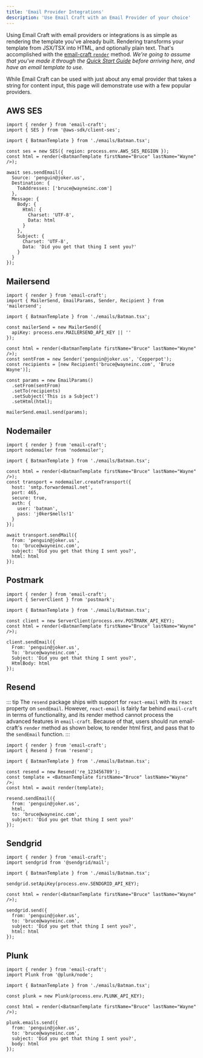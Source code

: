 ```yaml
---
title: 'Email Provider Integrations'
description: 'Use Email Craft with an Email Provider of your choice'
---
```


<!--@include: @/include/header.md-->

Using Email Craft with email providers or integrations is as simple as rendering the template you've already built. Rendering transforms your template from JSX/TSX into HTML, and optionally plain text. That's accomplished with the [email-craft `render`](/docs/core/render) method. _We're going to assume that you've made it through the [Quick Start Guide](/docs/quick-start) before arriving here, and have an email template to use._

While Email Craft can be used with just about any emal provider that takes a string for content input, this page will demonstrate use with a few popular providers.

## AWS SES

```tsx
import { render } from 'email-craft';
import { SES } from '@aws-sdk/client-ses';

import { BatmanTemplate } from './emails/Batman.tsx';

const ses = new SES({ region: process.env.AWS_SES_REGION });
const html = render(<BatmanTemplate firstName="Bruce" lastName="Wayne" />);

await ses.sendEmail({
  Source: 'penguin@joker.us',
  Destination: {
    ToAddresses: ['bruce@wayneinc.com']
  },
  Message: {
    Body: {
      Html: {
        Charset: 'UTF-8',
        Data: html
      }
    },
    Subject: {
      Charset: 'UTF-8',
      Data: 'Did you get that thing I sent you?'
    }
  }
});
```

## Mailersend

```tsx
import { render } from 'email-craft';
import { MailerSend, EmailParams, Sender, Recipient } from 'mailersend';

import { BatmanTemplate } from './emails/Batman.tsx';

const mailerSend = new MailerSend({
  apiKey: process.env.MAILERSEND_API_KEY || ''
});

const html = render(<BatmanTemplate firstName="Bruce" lastName="Wayne" />);
const sentFrom = new Sender('penguin@joker.us', 'Copperpot');
const recipients = [new Recipient('bruce@wayneinc.com', 'Bruce Wayne')];

const params = new EmailParams()
  .setFrom(sentFrom)
  .setTo(recipients)
  .setSubject('This is a Subject')
  .setHtml(html);

mailerSend.email.send(params);
```

## Nodemailer

```tsx
import { render } from 'email-craft';
import nodemailer from 'nodemailer';

import { BatmanTemplate } from './emails/Batman.tsx';

const html = render(<BatmanTemplate firstName="Bruce" lastName="Wayne" />);
const transport = nodemailer.createTransport({
  host: 'smtp.forwardemail.net',
  port: 465,
  secure: true,
  auth: {
    user: 'batman',
    pass: 'j0ker$mells!1'
  }
});

await transport.sendMail({
  from: 'penguin@joker.us',
  to: 'bruce@wayneinc.com',
  subject: 'Did you get that thing I sent you?',
  html: html
});
```

## Postmark

```tsx
import { render } from 'email-craft';
import { ServerClient } from 'postmark';

import { BatmanTemplate } from './emails/Batman.tsx';

const client = new ServerClient(process.env.POSTMARK_API_KEY);
const html = render(<BatmanTemplate firstName="Bruce" lastName="Wayne" />);

client.sendEmail({
  From: 'penguin@joker.us',
  To: 'bruce@wayneinc.com',
  Subject: 'Did you get that thing I sent you?',
  HtmlBody: html
});
```

## Resend

::: tip
The `resend` package ships with support for `react-email` with its `react` property on `sendEmail`. However, `react-email` is fairly far behind `email-craft` in terms of functionality, and its render method cannot process the advanced features in `email-craft`. Because of that, users should run email-craft's `render` method as shown below, to render html first, and pass that to the `sendEmail` function.
:::

```tsx
import { render } from 'email-craft';
import { Resend } from 'resend';

import { BatmanTemplate } from './emails/Batman.tsx';

const resend = new Resend('re_123456789');
const template = <BatmanTemplate firstName="Bruce" lastName="Wayne" />;
const html = await render(template);

resend.sendEmail({
  from: 'penguin@joker.us',
  html,
  to: 'bruce@wayneinc.com',
  subject: 'Did you get that thing I sent you?'
});
```

## Sendgrid

```tsx
import { render } from 'email-craft';
import sendgrid from '@sendgrid/mail';

import { BatmanTemplate } from './emails/Batman.tsx';

sendgrid.setApiKey(process.env.SENDGRID_API_KEY);

const html = render(<BatmanTemplate firstName="Bruce" lastName="Wayne" />);

sendgrid.send({
  from: 'penguin@joker.us',
  to: 'bruce@wayneinc.com',
  subject: 'Did you get that thing I sent you?',
  html: html
});
```

## Plunk

```tsx
import { render } from 'email-craft';
import Plunk from '@plunk/node';

import { BatmanTemplate } from './emails/Batman.tsx';

const plunk = new Plunk(process.env.PLUNK_API_KEY);

const html = render(<BatmanTemplate firstName="Bruce" lastName="Wayne" />);

plunk.emails.send({
  from: 'penguin@joker.us',
  to: 'bruce@wayneinc.com',
  subject: 'Did you get that thing I sent you?',
  body: html
});
```
